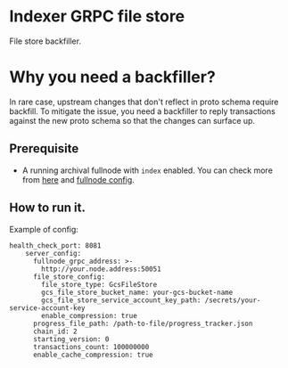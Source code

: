 # Indexer GRPC file store

File store backfiller.

# Why you need a backfiller?

In rare case, upstream changes that don't reflect in proto schema require backfill.
To mitigate the issue, you need a backfiller to reply transactions against the new proto
schema so that the changes can surface up. 

## Prerequisite

* A running archival fullnode with `index` enabled. You can check more from [here](https://dev.libra2.org/en/network/nodes/configure/state-sync#archival-pfns) and [fullnode config](https://github.com/finalverse/libra2-core/tree/main/ecosystem/indexer-grpc/indexer-grpc-fullnode).


## How to run it.

Example of config: 

```
health_check_port: 8081
    server_config:
      fullnode_grpc_address: >-
        http://your.node.address:50051
      file_store_config:
        file_store_type: GcsFileStore
        gcs_file_store_bucket_name: your-gcs-bucket-name
        gcs_file_store_service_account_key_path: /secrets/your-service-account-key
        enable_compression: true
      progress_file_path: /path-to-file/progress_tracker.json
      chain_id: 2
      starting_version: 0
      transactions_count: 100000000
      enable_cache_compression: true
```
